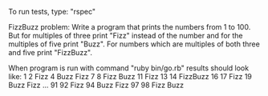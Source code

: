 To run tests, type: "rspec"

FizzBuzz problem: Write a program that prints the numbers from 1 to 100. But for multiples of three print "Fizz" instead of the number and for the multiples of five print "Buzz". For numbers which are multiples of both three and five print "FizzBuzz".

When program is run with command "ruby bin/go.rb" results should look like:
1
2
Fizz
4
Buzz
Fizz
7
8
Fizz
Buzz
11
Fizz
13
14
FizzBuzz
16
17
Fizz
19
Buzz
Fizz
...
91
92
Fizz
94
Buzz
Fizz
97
98
Fizz
Buzz
